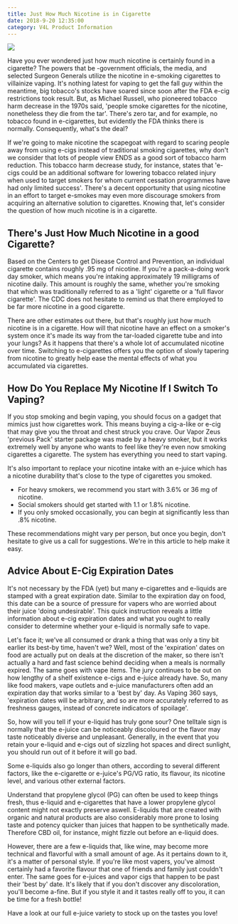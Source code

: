 ```yaml
---
title: Just How Much Nicotine is in Cigarette
date: 2018-9-20 12:35:00
category: V4L Product Information
---
```


![](/images/5.jpg)

Have you ever wondered just how much nicotine is certainly found in a cigarette? The powers that be -government officials, the media, and selected Surgeon Generals  utilize the nicotine in e-smoking cigarettes to villainize vaping. It's nothing latest for vaping to get the fall guy within the meantime, big tobacco's stocks have soared since soon after the FDA e-cig restrictions took result. But, as Michael Russell, who pioneered tobacco harm decrease in the 1970s said, 'people smoke cigarettes for the nicotine, nonetheless they die from the tar'. There's zero tar, and for example, no tobacco found in e-cigarettes, but evidently the FDA thinks there is normally. Consequently, what's the deal?

<!-- more -->

If we're going to make nicotine the scapegoat with regard to scaring people away from using e-cigs instead of traditional smoking cigarettes, why don't we consider that lots of people view ENDS as a good sort of tobacco harm reduction. This tobacco harm decrease study, for instance, states that 'e-cigs could be an additional software for lowering tobacco related injury when used to target smokers for whom current cessation programmes have had only limited success'. There's a decent opportunity that using nicotine in an effort to target e-smokes may even more discourage smokers from acquiring an alternative solution to cigarettes. Knowing that, let's consider the question of how much nicotine is in a cigarette.

## There's Just How Much Nicotine in a good Cigarette?

Based on the Centers to get Disease Control and Prevention, an individual cigarette contains roughly .95 mg of nicotine. If you're a pack-a-doing work day smoker, which means you're intaking approximately 19 milligrams of nicotine daily. This amount is roughly the same, whether you're smoking that which was traditionally referred to as a 'light' cigarette or a 'full flavor cigarette'. The CDC does not hesitate to remind us that there employed to be far more nicotine in a good cigarette.

There are other estimates out there, but that's roughly just how much nicotine is in a cigarette. How will that nicotine have an effect on a smoker's system once it's made its way from the tar-loaded cigarette tube and into your lungs? As it happens that there's a whole lot of accumulated nicotine over time. Switching to e-cigarettes offers you the option of slowly tapering from nicotine to greatly help ease the mental effects of what you accumulated via cigarettes.

## How Do You Replace My Nicotine If I Switch To Vaping?

If you stop smoking and begin vaping, you should focus on a gadget that mimics just how cigarettes work. This means buying a cig-a-like or e-cig that may give you the throat and chest struck you crave. Our Vapor Zeus 'previous Pack' starter package was made by a heavy smoker, but it works extremely well by anyone who wants to feel like they're even now smoking cigarettes a cigarette. The system has everything you need to start vaping.

It's also important to replace your nicotine intake with an e-juice which has a nicotine durability that's close to the type of cigarettes you smoked.

- For heavy smokers, we recommend you start with 3.6% or 36 mg of nicotine.
- Social smokers should get started with 1.1 or 1.8% nicotine.
- If you only smoked occasionally, you can begin at significantly less than .8% nicotine.

These recommendations might vary per person, but once you begin, don't hesitate to give us a call for suggestions. We're in this article to help make it easy.

## Advice About E-Cig Expiration Dates

It's not necessary by the FDA (yet) but many e-cigarettes and e-liquids are stamped with a great expiration date. Similar to the expiration day on food, this date can be a source of pressure for vapers who are worried about their juice 'doing undesirable'. This quick instruction reveals a little information about e-cig expiration dates and what you ought to really consider to determine whether your e-liquid is normally safe to vape.

Let's face it; we've all consumed or drank a thing that was only a tiny bit earlier its best-by time, haven't we? Well, most of the 'expiration' dates on food are actually put on deals at the discretion of the maker, so there isn't actually a hard and fast science behind deciding when a meals is normally expired. The same goes with vape items. The jury continues to be out on how lengthy of a shelf existence e-cigs and e-juice already have. So, many like food makers, vape outlets and e-juice manufacturers often add an expiration day that works similar to a 'best by' day. As Vaping 360 says, 'expiration dates will be arbitrary, and so are more accurately referred to as freshness gauges, instead of concrete indicators of spoilage'.

So, how will you tell if your e-liquid has truly gone sour? One telltale sign is normally that the e-juice can be noticeably discoloured or the flavor may taste noticeably diverse and unpleasant. Generally, in the event that you retain your e-liquid and e-cigs out of sizzling hot spaces and direct sunlight, you should run out of it before it will go bad.

Some e-liquids also go longer than others, according to several different factors, like the e-cigarette or e-juice's PG/VG ratio, its flavour, its nicotine level, and various other external factors.

Understand that propylene glycol (PG) can often be used to keep things fresh, thus e-liquid and e-cigarettes that have a lower propylene glycol content might not exactly preserve aswell. E-liquids that are created with organic and natural products are also considerably more prone to losing taste and potency quicker than juices that happen to be synthetically made. Therefore CBD oil, for instance, might fizzle out before an e-liquid does.

However, there are a few e-liquids that, like wine, may become more technical and flavorful with a small amount of age. As it pertains down to it, it's a matter of personal style. If you're like most vapers, you've almost certainly had a favorite flavour that one of friends and family just couldn't enter. The same goes for e-juices and vapor cigs that happen to be past their 'best by' date. It's likely that if you don't discover any discoloration, you'll become a-fine. But if you style it and it tastes really off to you, it can be time for a fresh bottle!

Have a look at our full e-juice variety to stock up on the tastes you love!
